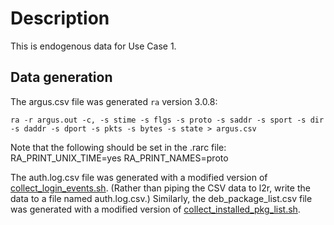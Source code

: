 Description
===========
This is endogenous data for Use Case 1.

Data generation
---------------
The argus.csv file was generated `ra` version 3.0.8:

    ra -r argus.out -c, -s stime -s flgs -s proto -s saddr -s sport -s dir -s daddr -s dport -s pkts -s bytes -s state > argus.csv

Note that the following should be set in the .rarc file:
    RA_PRINT_UNIX_TIME=yes
    RA_PRINT_NAMES=proto

The auth.log.csv file was generated with a modified version of [collect_login_events.sh](https://github.com/stucco/endogenous-collector/blob/master/login_collector/collect_login_events.sh). (Rather than piping the CSV data to l2r, write the data to a file named auth.log.csv.) Similarly, the deb_package_list.csv file was generated with a modified version of [collect_installed_pkg_list.sh](https://github.com/stucco/endogenous-collector/blob/master/package_list_collector/collect_installed_pkg_list.sh).
